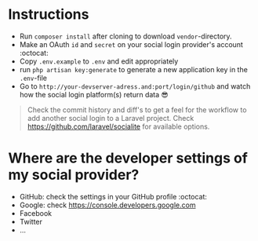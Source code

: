 # Instructions

- Run `composer install` after cloning to download `vendor`-directory.
- Make an OAuth `id` and `secret` on your social login provider's account :octocat:
- Copy `.env.example` to `.env` and edit appropriately
- run `php artisan key:generate` to generate a new application key in the `.env`-file
- Go to `http://your-devserver-adress.and:port/login/github` and watch how the social login platform(s) return data :sunglasses: 

> Check the commit history and diff's to get a feel for the workflow
  to add another social login to a Laravel project.
  Check https://github.com/laravel/socialite for available options.

# Where are the developer settings of my social provider? 

- GitHub: check the settings in your GitHub profile :octocat:
- Google: check https://console.developers.google.com
- Facebook
- Twitter
- ...
